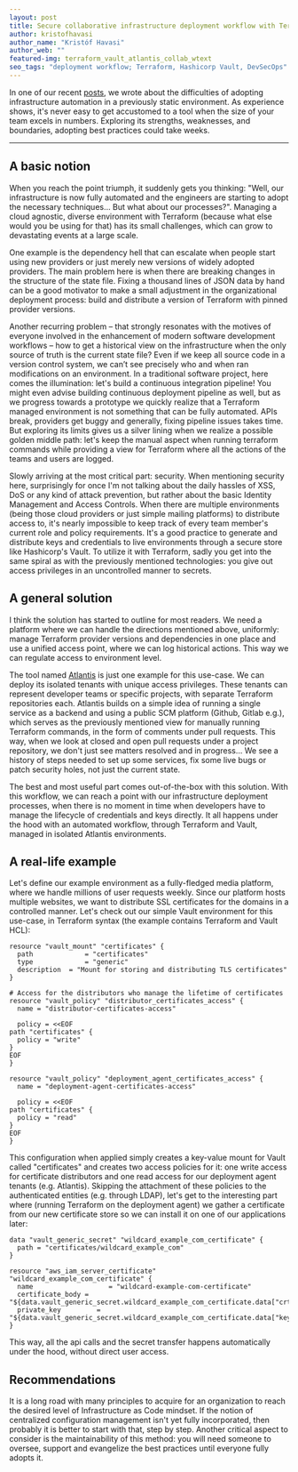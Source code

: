 ```yaml
---
layout: post
title: Secure collaborative infrastructure deployment workflow with Terraform, Vault, and Atlantis
author: kristofhavasi
author_name: "Kristóf Havasi"
author_web: ""
featured-img: terraform_vault_atlantis_collab_wtext
seo_tags: "deployment workflow; Terraform, Hashicorp Vault, DevSecOps"
---
```


In one of our recent [posts](https://blog.avatao.com/How-to-automate-your-infrastructure-with/), we wrote about the difficulties of adopting infrastructure automation in a previously static environment. As experience shows, it's never easy to get accustomed to a tool when the size of your team excels in numbers. Exploring its strengths, weaknesses, and boundaries, adopting best practices could take weeks.

<!--excerpt-->

----

## A basic notion


When you reach the point triumph, it suddenly gets you thinking: "Well, our infrastructure is now fully automated and the engineers are starting to adopt the necessary techniques… But what about our processes?". Managing a cloud agnostic, diverse environment with Terraform (because what else would you be using for that) has its small challenges, which can grow to devastating events at a large scale.

One example is the dependency hell that can escalate when people start using new providers or just merely new versions of widely adopted providers. The main problem here is when there are breaking changes in the structure of the state file. Fixing a thousand lines of JSON data by hand can be a good motivator to make a small adjustment in the organizational deployment process: build and distribute a version of Terraform with pinned provider versions.

Another recurring problem – that strongly resonates with the motives of everyone involved in the enhancement of modern software development workflows – how to get a historical view on the infrastructure when the only source of truth is the current state file? Even if we keep all source code in a version control system, we can’t see precisely who and when ran modifications on an environment. In a traditional software project, here comes the illumination: let's build a continuous integration pipeline! You might even advise building continuous deployment pipeline as well, but as we progress towards a prototype we quickly realize that a Terraform managed environment is not something that can be fully automated. APIs break, providers get buggy and generally, fixing pipeline issues takes time. But exploring its limits gives us a silver lining when we realize a possible golden middle path: let's keep the manual aspect when running terraform commands while providing a view for Terraform where all the actions of the teams and users are logged.

Slowly arriving at the most critical part: security. When mentioning security here, surprisingly for once I'm not talking about the daily hassles of XSS, DoS or any kind of attack prevention, but rather about the basic Identity Management and Access Controls. When there are multiple environments (being those cloud providers or just simple mailing platforms) to distribute access to, it's nearly impossible to keep track of every team member's current role and policy requirements. It's a good practice to generate and distribute keys and credentials to live environments through a secure store like Hashicorp's Vault. To utilize it with Terraform, sadly you get into the same spiral as with the previously mentioned technologies: you give out access privileges in an uncontrolled manner to secrets. 


## A general solution


I think the solution has started to outline for most readers. We need a platform where we can handle the directions mentioned above, uniformly: manage Terraform provider versions and dependencies in one place and use a unified access point, where we can log historical actions. This way we can regulate access to environment level.

The tool named [Atlantis](https://runatlantis.io/) is just one example for this use-case. We can deploy its isolated tenants with unique access privileges. These tenants can represent developer teams or specific projects, with separate Terraform repositories each. Atlantis builds on a simple idea of running a single service as a backend and using a public SCM platform (Github, Gitlab e.g.), which serves as the previously mentioned view for manually running Terraform commands, in the form of comments under pull requests. This way, when we look at closed and open pull requests under a project repository, we don't just see matters resolved and in progress… We see a history of steps needed to set up some services, fix some live bugs or patch security holes, not just the current state. 

The best and most useful part comes out-of-the-box with this solution. With this workflow, we can reach a point with our infrastructure deployment processes, when there is no moment in time when developers have to manage the lifecycle of credentials and keys directly. It all happens under the hood with an automated workflow, through Terraform and Vault, managed in isolated Atlantis environments.


## A real-life example


Let's define our example environment as a fully-fledged media platform, where we handle millions of user requests weekly. Since our platform hosts multiple websites, we want to distribute SSL certificates for the domains in a controlled manner. Let's check out our simple Vault environment for this use-case, in Terraform syntax (the example contains Terraform and Vault HCL):

```
resource "vault_mount" "certificates" {
  path             = "certificates"
  type             = "generic"
  description  = "Mount for storing and distributing TLS certificates"
}

# Access for the distributors who manage the lifetime of certificates
resource "vault_policy" "distributor_certificates_access" {
  name = "distributor-certificates-access"

  policy = <<EOF
path "certificates" {
  policy = "write"
}
EOF
}

resource "vault_policy" "deployment_agent_certificates_access" {
  name = "deployment-agent-certificates-access"

  policy = <<EOF
path "certificates" {
  policy = "read"
}
EOF
}
```

This configuration when applied simply creates a key-value mount for Vault called "certificates" and creates two access policies for it: one write access for certificate distributors and one read access for our deployment agent tenants (e.g. Atlantis). Skipping the attachment of these policies to the authenticated entities (e.g. through LDAP), let's get to the interesting part where (running Terraform on the deployment agent) we gather a certificate from our new certificate store so we can install it on one of our applications later:

```
data "vault_generic_secret" "wildcard_example_com_certificate" {
  path = "certificates/wildcard_example_com"
}

resource "aws_iam_server_certificate" "wildcard_example_com_certificate" {
  name                   = "wildcard-example-com-certificate"
  certificate_body = "${data.vault_generic_secret.wildcard_example_com_certificate.data["crt"]}"
  private_key         = "${data.vault_generic_secret.wildcard_example_com_certificate.data["key"]}"
}
```

This way, all the api calls and the secret transfer happens automatically under the hood, without direct user access.

## Recommendations

It is a long road with many principles to acquire for an organization to reach the desired level of Infrastructure as Code mindset. If the notion of centralized configuration management isn't yet fully incorporated, then probably it is better to start with that, step by step. Another critical aspect to consider is the maintainability of this method: you will need someone to oversee, support and evangelize the best practices until everyone fully adopts it.


